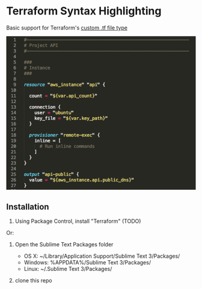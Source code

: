 Terraform Syntax Highlighting
===============================

Basic support for Terraform's [custom .tf file type](http://www.terraform.io/docs/configuration/syntax.html)


![screenshot](screenshot.png)


Installation
------------

1. Using Package Control, install "Terraform" (TODO)

Or:

1. Open the Sublime Text Packages folder

    - OS X: ~/Library/Application Support/Sublime Text 3/Packages/
    - Windows: %APPDATA%/Sublime Text 3/Packages/
    - Linux: ~/.Sublime Text 3/Packages/

2. clone this repo
